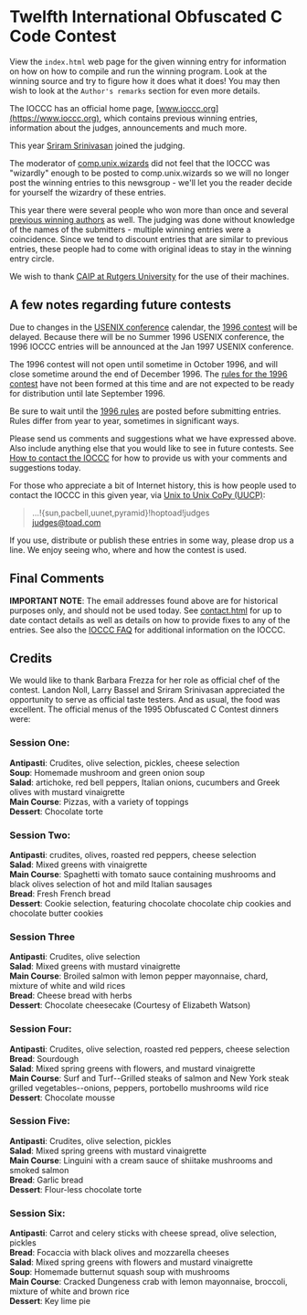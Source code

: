 # Twelfth International Obfuscated C Code Contest

View the `index.html` web page for the given winning entry for information on how
on how to compile and run the winning program.  Look at the winning source and
try to figure how it does what it does! You may then wish to look at the
`Author's remarks` section for even more details.

The IOCCC has an official home page, [www.ioccc.org](https://www.ioccc.org), which contains
previous winning entries, information about the judges, announcements and much
more.

This year [Sriram Srinivasan](http://www.malhar.net/sriram/) joined the judging.

The moderator of
[comp.unix.wizards](https://groups.google.com/g/comp.unix.wizards) did not feel
that the IOCCC was "wizardly" enough to be posted to comp.unix.wizards so we will
no longer post the winning entries to this newsgroup - we'll let you the reader decide
for yourself the wizardry of these entries.

This year there were several people who won more than once and several [previous
winning authors](../authors.html) as well. The judging was done without knowledge of the
names of the submitters - multiple winning entries were a coincidence. Since we tend to
discount entries that are similar to previous entries, these people had to come
with original ideas to stay in the winning entry circle.

We wish to thank [CAIP at Rutgers
University](https://catalogs.rutgers.edu/generated/nb-grad_0305/pg20199.html)
for the use of their machines.

## A few notes regarding future contests

Due to changes in the [USENIX
conference](https://www.usenix.org/conferences/all) calendar, the [1996
contest](../years.html#1996) will be delayed.  Because there will be no Summer
1996 USENIX conference, the 1996 IOCCC entries will be announced at the Jan 1997
USENIX conference.

The 1996 contest will not open until sometime in October 1996, and will close
sometime around the end of December 1996.  The [rules for the 1996
contest](../1996/rules.txt) have not been formed at this time and are not expected
to be ready for distribution until late September 1996.

Be sure to wait until the [1996 rules](../1996/rules.txt) are posted before
submitting entries.  Rules differ from year to year, sometimes in significant
ways.

Please send us comments and suggestions what we have expressed above.
Also include anything else that you would like to see in future contests.
See [How to contact the IOCCC](../contact.html) for how to provide
us with your comments and suggestions today.

For those who appreciate a bit of Internet history, this is how
people used to contact the IOCCC in this given year, via [Unix to Unix CoPy
&#x28;UUCP&#x29;](https://en.wikipedia.org/wiki/UUCP#Mail_routing):

>   ...!{sun,pacbell,uunet,pyramid}!hoptoad!judges<br>
>   judges@toad.com

If you use, distribute or publish these entries in some way, please drop
us a line.  We enjoy seeing who, where and how the contest is used.


## Final Comments

**IMPORTANT NOTE**: The email addresses found above are for historical
purposes only, and should not be used today.  See
[contact.html](../contact.html) for up to date contact details
as well as details on how to provide fixes to any of the entries.
See also the [IOCCC FAQ](../faq.html) for additional information on the IOCCC.


## Credits

We would like to thank Barbara Frezza for her role as official chef of
the contest.  Landon Noll, Larry Bassel and Sriram Srinivasan
appreciated the opportunity to serve as official taste testers.  And as
usual, the food was excellent.  The official menus of the 1995
Obfuscated C Contest dinners were:


### Session One:

**Antipasti**: Crudites, olive selection, pickles, cheese selection<br>
**Soup**: Homemade mushroom and green onion soup<br>
**Salad**: artichoke, red bell peppers, Italian onions, cucumbers and Greek olives with mustard vinaigrette<br>
**Main Course**: Pizzas, with a variety of toppings<br>
**Dessert**: Chocolate torte


### Session Two:

**Antipasti**: crudites, olives, roasted red peppers, cheese selection<br>
**Salad**: Mixed greens with vinaigrette<br>
**Main Course**: Spaghetti with tomato sauce containing mushrooms and black olives selection of hot and mild Italian sausages<br>
**Bread**: Fresh French bread<br>
**Dessert**: Cookie selection, featuring chocolate chocolate chip cookies and chocolate butter cookies


### Session Three

**Antipasti**: Crudites, olive selection<br>
**Salad**: Mixed greens with mustard vinaigrette<br>
**Main Course**: Broiled salmon with lemon pepper mayonnaise, chard, mixture of white and wild rices<br>
**Bread**: Cheese bread with herbs<br>
**Dessert**: Chocolate cheesecake (Courtesy of Elizabeth Watson)


### Session Four:

**Antipasti**: Crudites, olive selection, roasted red peppers, cheese selection<br>
**Bread**: Sourdough<br>
**Salad**: Mixed spring greens with flowers, and mustard vinaigrette<br>
**Main Course**: Surf and Turf--Grilled steaks of salmon and New York steak grilled
vegetables--onions, peppers, portobello mushrooms wild rice<br>
**Dessert**: Chocolate mousse


### Session Five:

**Antipasti**: Crudites, olive selection, pickles<br>
**Salad**: Mixed spring greens with mustard vinaigrette<br>
**Main Course**: Linguini with a cream sauce of shiitake mushrooms and smoked
salmon<br>
**Bread**: Garlic bread<br>
**Dessert**: Flour-less chocolate torte


### Session Six:

**Antipasti**: Carrot and celery sticks with cheese spread, olive selection,
pickles<br>
**Bread**: Focaccia with black olives and mozzarella cheeses<br>
**Salad**: Mixed spring greens with flowers and mustard vinaigrette<br>
**Soup**: Homemade butternut squash soup with mushrooms<br>
**Main Course**: Cracked Dungeness crab with lemon mayonnaise, broccoli, mixture of
white and brown rice<br>
**Dessert**: Key lime pie


<!--

    Copyright © 1984-2024 by Landon Curt Noll. All Rights Reserved.

    You are free to share and adapt this file under the terms of this license:

        Creative Commons Attribution-ShareAlike 4.0 International (CC BY-SA 4.0)

    For more information, see:

        https://creativecommons.org/licenses/by-sa/4.0/

-->
